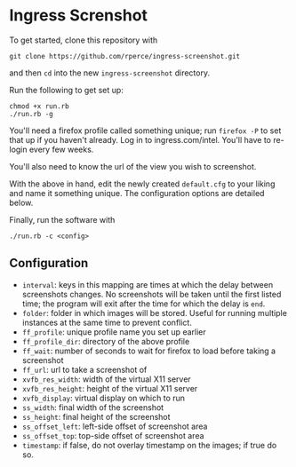 Ingress Screnshot
=================

To get started, clone this repository with

    git clone https://github.com/rperce/ingress-screenshot.git

and then `cd` into the new `ingress-screenshot` directory.

Run the following to get set up:

    chmod +x run.rb
    ./run.rb -g

You'll need a firefox profile called something unique; run `firefox -P` to set that up if you haven't already. Log in to ingress.com/intel.  You'll have to re-login every few weeks.

You'll also need to know the url of the view you wish to screenshot.

With the above in hand, edit the newly created `default.cfg` to your liking and name it something unique.
The configuration options are detailed below.

Finally, run the software with 

    ./run.rb -c <config>

Configuration
-------------

- `interval`: keys in this mapping are times at which the delay between screenshots changes.  No screenshots will be taken until the first listed time; the program will exit after the time for which the delay is `end`.
- `folder`: folder in which images will be stored.   Useful for running multiple instances at the same time to prevent conflict.
- `ff_profile`: unique profile name you set up earlier
- `ff_profile_dir`: directory of the above profile
- `ff_wait`: number of seconds to wait for firefox to load before taking a screenshot
- `ff_url`: url to take a screenshot of
- `xvfb_res_width`: width of the virtual X11 server
- `xvfb_res_height`: height of the virtual X11 server
- `xvfb_display`: virtual display on which to run
- `ss_width`: final width of the screenshot
- `ss_height`: final height of the screenshot
- `ss_offset_left`: left-side offset of screenshot area
- `ss_offset_top`: top-side offset of screenshot area
- `timestamp`: if false, do not overlay timestamp on the images; if true do so.
